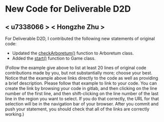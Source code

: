 # New Code for Deliverable D2D

## < u7338066 > < Hongzhe Zhu >

For Deliverable D2D, I contributed the following new statements of original code:

- Updated the [checkArboretum()](https://gitlab.cecs.anu.edu.au/u7447030/comp1110-ass2/-/blob/master/src/comp1110/ass2/Arboretum.java#L676-763) function to Arboretum class.
- Added the [start()](https://gitlab.cecs.anu.edu.au/u7447030/comp1110-ass2/-/blob/master/src/comp1110/ass2/gui/Game.java#L166-211) function to Game class.

(Follow the example give above to list at least 20 lines of original code contributions made by you, but not substantially more; choose your best. Notice that the example above links directly to the code as well as providing a brief description.   Please follow that example to link to your code.  You can create the link by browsing your code in gitlab, and then clicking on the line number of the first line, and then shift-clicking on the line number of the last line in the region you want to select.  If you do that correctly, the URL for that selection will be in the navigation bar of your browser.  After you commit and push your statement, you should check that all of the links are correctly working.)
